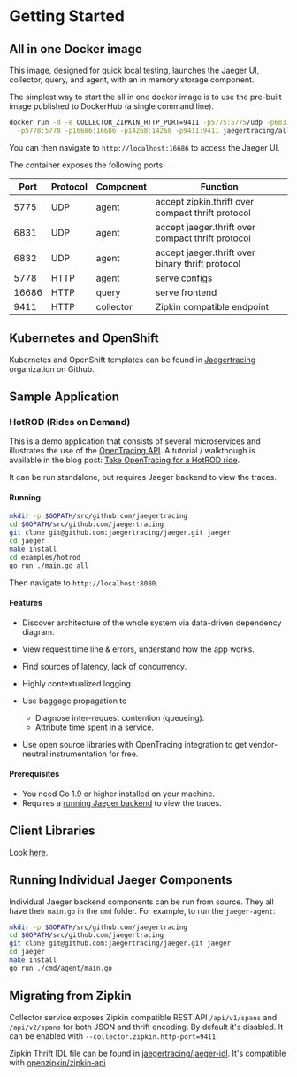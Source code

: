 # Getting Started

## All in one Docker image

This image, designed for quick local testing, launches the Jaeger UI, collector, query, and agent, with an in memory storage component.

The simplest way to start the all in one docker image is to use the pre-built image published to DockerHub (a single command line).

```bash
docker run -d -e COLLECTOR_ZIPKIN_HTTP_PORT=9411 -p5775:5775/udp -p6831:6831/udp -p6832:6832/udp \
  -p5778:5778 -p16686:16686 -p14268:14268 -p9411:9411 jaegertracing/all-in-one:latest
```

You can then navigate to `http://localhost:16686` to access the Jaeger UI.

The container exposes the following ports:

Port | Protocol | Component | Function
---- | -------  | --------- | ---
5775 | UDP      | agent     | accept zipkin.thrift over compact thrift protocol
6831 | UDP      | agent     | accept jaeger.thrift over compact thrift protocol
6832 | UDP      | agent     | accept jaeger.thrift over binary thrift protocol
5778 | HTTP     | agent     | serve configs
16686| HTTP     | query     | serve frontend
9411 | HTTP     | collector | Zipkin compatible endpoint


## Kubernetes and OpenShift
Kubernetes and OpenShift templates can be found in [Jaegertracing](https://github.com/jaegertracing/) organization on
Github.

## Sample Application

### HotROD (Rides on Demand)

This is a demo application that consists of several microservices and
illustrates the use of the [OpenTracing API](http://opentracing.io).
A tutorial / walkthough is available in the blog post:
[Take OpenTracing for a HotROD ride][hotrod-tutorial].

It can be run standalone, but requires Jaeger backend to view the
traces.

#### Running

```bash
mkdir -p $GOPATH/src/github.com/jaegertracing
cd $GOPATH/src/github.com/jaegertracing
git clone git@github.com:jaegertracing/jaeger.git jaeger
cd jaeger
make install
cd examples/hotrod
go run ./main.go all
```

Then navigate to `http://localhost:8080`.


#### Features

-   Discover architecture of the whole system via data-driven dependency
    diagram.
-   View request time line & errors, understand how the app works.
-   Find sources of latency, lack of concurrency.
-   Highly contextualized logging.
-   Use baggage propagation to

    -   Diagnose inter-request contention (queueing).
    -   Attribute time spent in a service.

-   Use open source libraries with OpenTracing integration to get
    vendor-neutral instrumentation for free.

#### Prerequisites

-   You need Go 1.9 or higher installed on your machine.
-   Requires a [running Jaeger backend](#all-in-one-docker-image) to view the traces.

## Client Libraries

Look [here](client_libraries.md).

## Running Individual Jaeger Components
Individual Jaeger backend components can be run from source.
They all have their `main.go` in the `cmd` folder. For example, to run the `jaeger-agent`:

```bash
mkdir -p $GOPATH/src/github.com/jaegertracing
cd $GOPATH/src/github.com/jaegertracing
git clone git@github.com:jaegertracing/jaeger.git jaeger
cd jaeger
make install
go run ./cmd/agent/main.go
```

## Migrating from Zipkin

Collector service exposes Zipkin compatible REST API `/api/v1/spans` and `/api/v2/spans` for both
JSON and thrift encoding.
By default it's disabled. It can be enabled with `--collector.zipkin.http-port=9411`. 

Zipkin Thrift IDL file can be found in [jaegertracing/jaeger-idl](https://github.com/jaegertracing/jaeger-idl/blob/master/thrift/zipkincore.thrift).
It's compatible with [openzipkin/zipkin-api](https://github.com/openzipkin/zipkin-api/blob/master/thrift/zipkinCore.thrift)

[hotrod-tutorial]: https://medium.com/@YuriShkuro/take-opentracing-for-a-hotrod-ride-f6e3141f7941
